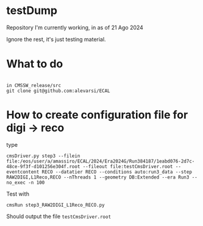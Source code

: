 # testDump
Repository I'm currently working, in as of 21 Ago 2024

Ignore the rest, it's just testing material.

# What to do
```

in CMSSW_release/src
git clone git@github.com:alevarsi/ECAL

```
# How to create configuration file for digi -> reco

type
```
cmsDriver.py step3 --filein file:/eos/user/a/amassiro/ECAL/2024/Era2024G/Run384187/1eabd076-2d7c-48ce-9f3f-d101256e304f.root --fileout file:testCmsDriver.root --eventcontent RECO --datatier RECO --conditions auto:run3_data --step RAW2DIGI,L1Reco,RECO --nThreads 1 --geometry DB:Extended --era Run3 --no_exec -n 100
```

Test with
```
cmsRun step3_RAW2DIGI_L1Reco_RECO.py

```
Should output the file `testCmsDriver.root`





